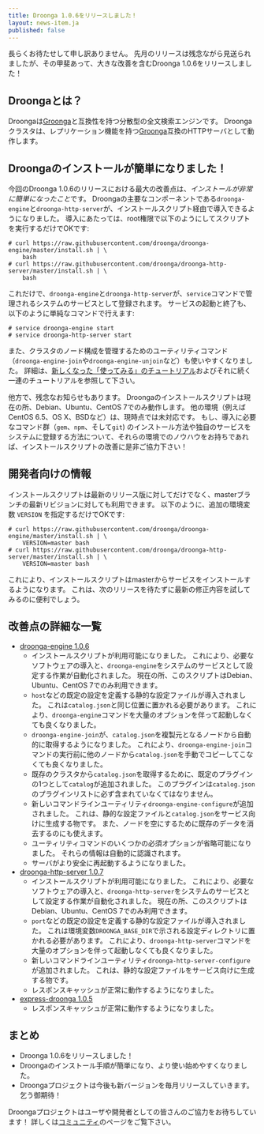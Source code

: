 ```yaml
---
title: Droonga 1.0.6をリリースしました！
layout: news-item.ja
published: false
---
```


長らくお待たせして申し訳ありません。
先月のリリースは残念ながら見送られましたが、その甲斐あって、大きな改善を含むDroonga 1.0.6をリリースしました！

## Droongaとは？

Droongaは[Groonga][groonga]と互換性を持つ分散型の全文検索エンジンです。
Droongaクラスタは、レプリケーション機能を持つ[Groonga][groonga]互換のHTTPサーバとして動作します。

## Droongaのインストールが簡単になりました！

今回のDroonga 1.0.6のリリースにおける最大の改善点は、*インストールが非常に簡単になったこと*です。
Droongaの主要なコンポーネントである`droonga-engine`と`droonga-http-server`が、インストールスクリプト経由で導入できるようになりました。
導入にあたっては、root権限で以下のようにしてスクリプトを実行するだけでOKです:

~~~
# curl https://raw.githubusercontent.com/droonga/droonga-engine/master/install.sh | \
    bash
# curl https://raw.githubusercontent.com/droonga/droonga-http-server/master/install.sh | \
    bash
~~~

これだけで、`droonga-engine`と`droonga-http-server`が、`service`コマンドで管理されるシステムのサービスとして登録されます。
サービスの起動と終了も、以下のように単純なコマンドで行えます:

~~~
# service droonga-engine start
# service droonga-http-server start
~~~

また、クラスタのノード構成を管理するためのユーティリティコマンド（`droonga-engine-join`や`droonga-engine-unjoin`など）も使いやすくなりました。
詳細は、[新しくなった「使ってみる」のチュートリアル](/ja/tutorial/1.0.6/groonga)およびそれに続く一連のチュートリアルを参照して下さい。

他方で、残念なお知らせもあります。
Droongaのインストールスクリプトは現在の所、Debian、Ubuntu、CentOS 7でのみ動作します。
他の環境（例えばCentOS 6.5、OS X、BSDなど）は、現時点では未対応です。
もし、導入に必要なコマンド群（`gem`、`npm`、そして`git`) のインストール方法や独自のサービスをシステムに登録する方法について、それらの環境でのノウハウをお持ちであれば、インストールスクリプトの改善に是非ご協力下さい！

## 開発者向けの情報

インストールスクリプトは最新のリリース版に対してだけでなく、masterブランチの最新リビジョンに対しても利用できます。
以下のように、追加の環境変数 `VERSION` を指定するだけでOKです:

~~~
# curl https://raw.githubusercontent.com/droonga/droonga-engine/master/install.sh | \
    VERSION=master bash
# curl https://raw.githubusercontent.com/droonga/droonga-http-server/master/install.sh | \
    VERSION=master bash
~~~

これにより、インストールスクリプトはmasterからサービスをインストールするようになります。
これは、次のリリースを待たずに最新の修正内容を試してみるのに便利でしょう。

## 改善点の詳細な一覧

 * [droonga-engine 1.0.6][droonga-engine]
   * インストールスクリプトが利用可能になりました。
     これにより、必要なソフトウェアの導入と、`droonga-engine`をシステムのサービスとして設定する作業が自動化されました。
     現在の所、このスクリプトはDebian、Ubuntu、CentOS 7でのみ利用できます。
   * `host`などの既定の設定を定義する静的な設定ファイルが導入されました。
     これは`catalog.json`と同じ位置に置かれる必要があります。
     これにより、`droonga-engine`コマンドを大量のオプションを伴って起動しなくても良くなりました。
   * `droonga-engine-join`が、`catalog.json`を複製元となるノードから自動的に取得するようになりました。
     これにより、`droonga-engine-join`コマンドの実行前に他のノードから`catalog.json`を手動でコピーしてこなくても良くなりました。
   * 既存のクラスタから`catalog.json`を取得するために、既定のプラグインの1つとして`catalog`が追加されました。
     このプラグインは`catalog.json`のプラグインリストに必ず含まれていなくてはなりません。
   * 新しいコマンドラインユーティリティ`droonga-engine-configure`が追加されました。
     これは、静的な設定ファイルと`catalog.json`をサービス向けに生成する物です。
     また、ノードを空にするために既存のデータを消去するのにも使えます。
   * ユーティリティコマンドのいくつかの必須オプションが省略可能になりました。
     それらの情報は自動的に認識されます。
   * サーバがより安全に再起動するようになりました。
 * [droonga-http-server 1.0.7][droonga-http-server]
   * インストールスクリプトが利用可能になりました。
     これにより、必要なソフトウェアの導入と、`droonga-http-server`をシステムのサービスとして設定する作業が自動化されました。
     現在の所、このスクリプトはDebian、Ubuntu、CentOS 7でのみ利用できます。
   * `port`などの既定の設定を定義する静的な設定ファイルが導入されました。
     これは環境変数`DROONGA_BASE_DIR`で示される設定ディレクトリに置かれる必要があります。
     これにより、`droonga-http-server`コマンドを大量のオプションを伴って起動しなくても良くなりました。
   * 新しいコマンドラインユーティリティ`droonga-http-server-configure`が追加されました。
     これは、静的な設定ファイルをサービス向けに生成する物です。
   * レスポンスキャッシュが正常に動作するようになりました。
 * [express-droonga 1.0.5][express-droonga]
   * レスポンスキャッシュが正常に動作するようになりました。

## まとめ

 * Droonga 1.0.6をリリースしました！
 * Droongaのインストール手順が簡単になり、より使い始めやすくなりました。
 * Droongaプロジェクトは今後も新バージョンを毎月リリースしていきます。乞う御期待！

Droongaプロジェクトはユーザや開発者としての皆さんのご協力をお待ちしています！
詳しくは[コミュニティ][community]のページをご覧下さい。

  [community]: /ja/community/
  [overview]: /ja/overview/
  [tutorial]: /ja/tutorial/groonga/
  [groonga]: http://groonga.org/
  [droonga-engine]: https://github.com/droonga/droonga-engine
  [droonga-http-server]: https://github.com/droonga/droonga-http-server
  [express-droonga]: https://github.com/droonga/express-droonga
